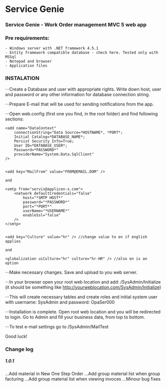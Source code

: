 ﻿# Service Genie

### Service Genie - Work Order management MVC 5 web app


### Pre requirements:

    - Windows server with .NET framework 4.5.1
    - Entity framework compatible database - check here. Tested only with MSSql
    - Notepad and browser
    - Application files


### INSTALATION

⋅⋅⋅Create a Database and user with appropriate rights. Write down host, user and password or any other information for database connection string.

⋅⋅⋅Prepare E-mail that will be used for sending notifications from the app.

⋅⋅⋅Open web.config (first one you find, in the root folder) and find following sections:


	<add name="DataContext"
		connectionString="Data Source=*HOSTNAME*, *PORT*;
		Initial Catalog=*DATABASE_NAME*;
		Persist Security Info=True;
		User ID=*DATABASE_USER*;
		Password=*PASSWORD*" 
		providerName="System.Data.SqlClient"
	/>


	<add key="MailFrom" value="FROM@EMAIL.DOM" />

	and
	
	<smtp from="servis@applicon-x.com">
		<network defaultCredentials="false" 
			host="*SMTP HOST*" 
			password="*PASSWORD*" 
			port="*PORT*" 
			userName="*USERNAME*" 
			enableSsl="false"
		/>
	</smtp>


	<add key="Culture" value="hr" /> //change value to en if english applies
	
	and

	<globalization uiCulture="hr" culture="hr-HR" /> //also en is an option

⋅⋅⋅Make necessary changes. Save and upload to you web server.

⋅⋅⋅In your browser open your root web location and add: /SysAdmin/Initialize (it should be something like http://yourweblocation.com/SysAdmin/Initialize)

⋅⋅⋅This will create necessary tables and create roles and initial system user with username: SysAdmin and password: OpaSer000

⋅⋅⋅Installation is complete. Open root web location and you will be redirected to login. Go to Admin and fill your business data, from top to bottom.

⋅⋅⋅To test e-mail settings go to /SysAdmin/MailTest

Good luck!


### Change log

##### 1.0.1
...Add material in New One Step Order
...Add group material list when group facturing
...Add group material list when viewing invoces
...Minour bug fixes